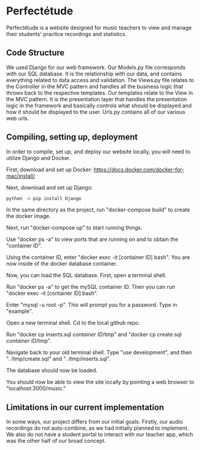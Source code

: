 # Perfectétude

Perfectétude is a website designed for music teachers to view and manage their students' practice recordings and statistics. 

## Code Structure 

We used Django for our web framework. Our Models.py file corresponds with our SQL database. It is the relationship with our data, and contains everything related to data access and validation. The Views.py file relates to the Controller in the MVC pattern and handles all the business logic that throws back to the respective templates. Our templates relate to the View in the MVC pattern. It is the presentation layer that handles the presentation logic in the framework and basically controls what should be displayed and how it should be displayed to the user. Urls.py contains all of our various web urls. 

## Compiling, setting up, deployment

In order to compile, set up, and deploy our website locally, you will need to utilize Django and Docker. 

First, download and set up Docker: https://docs.docker.com/docker-for-mac/install/

Next, download and set up Django: 

```bash
python -m pip install Django
```
In the same directory as the project, run "docker-compose build" to create the docker image.

Next, run "docker-compose up" to start running things. 

Use "docker ps -a" to view ports that are running on and to obtain the "container ID".

Using the container ID, enter "docker exec -it [container ID] bash". You are now inside of the docker database container.

Now, you can load the SQL database. First, open a terminal shell.

Run "docker ps -a" to get the mySQL container ID. Then you can run "docker exec -it [container ID] bash".

Enter "mysql -u root -p". This will prompt you for a password. Type in "example".

Open a new terminal shell. Cd to the local github repo.

Run "docker cp inserts.sql *container ID*/tmp" and "docker cp create.sql *container ID*/tmp".

Navigate back to your old terminal shell. Type "use development", and then "\. /tmp/create.sql" and "\. /tmp/inserts.sql". 

The database should now be loaded.

You should now be able to view the site locally by pointing a web browser to "localhost:3000/music."


## Limitations in our current implementation

In some ways, our project differs from our initial goals. Firstly, our audio recordings do not auto-combine, as we had initially planned to implement. We also do not have a student portal to interact with our teacher app, which was the other half of our broad concept. 
